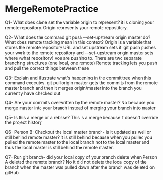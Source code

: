 # MergeRemotePractice
Q1- What does clone set the variable origin to represent?
it is cloning your remote repository. Origin represents your remote repostitory.

Q2- What does the command git push --set-upstream origin master do? What does remote tracking mean in this context?
Origin is a variable that stores the remote repository URL and set upstream sets it. git push pushes your work to the remote repository and --set-upstream origin master sets where (what repository) you are pushing to. There are two separate branching structures (one local, one remote) Remote tracking lets you push and pull the correct things between these

Q3- Explain and illustrate what's happening in the commit tree when this command executes.
git pull origin master gets the commits from the remote master branch and then it merges origin/master into the branch you currently have checked out.

Q4- Are your commits overwritten by the remote master?
No because you merge master into your branch instead of merging your branch into master

Q5- Is this a merge or a rebase?
This is a merge because it doesn't override the project history

Q6- Person B: Checkout the local master branch- is it updated as well or still behind remote master?
It is still behind because when you pulled you pulled the remote master to the local branch not to the local master and thus the local master is still behind the remote master.  

Q7- Run git branch- did your local copy of your branch delete when Person A deleted the remote branch?
No it did not delete the local copy of the branch when the master was pulled down after the branch was deleted on gitHub
